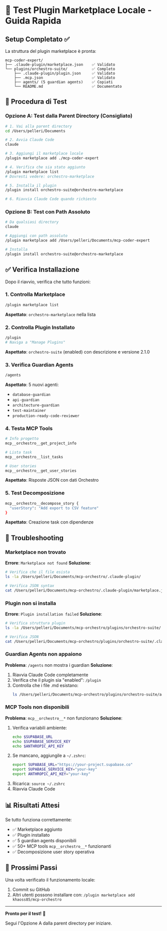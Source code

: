 # 🧪 Test Plugin Marketplace Locale - Guida Rapida

## Setup Completato ✅

La struttura del plugin marketplace è pronta:
```
mcp-coder-expert/
├── .claude-plugin/marketplace.json    ✅ Validato
└── plugins/orchestro-suite/           ✅ Completo
    ├── .claude-plugin/plugin.json     ✅ Validato
    ├── .mcp.json                      ✅ Validato
    ├── agents/ (5 guardian agents)    ✅ Copiati
    └── README.md                      ✅ Documentato
```

## 🚀 Procedura di Test

### Opzione A: Test dalla Parent Directory (Consigliato)

```bash
# 1. Vai alla parent directory
cd /Users/pelleri/Documents

# 2. Avvia Claude Code
claude

# 3. Aggiungi il marketplace locale
/plugin marketplace add ./mcp-coder-expert

# 4. Verifica che sia stato aggiunto
/plugin marketplace list
# Dovresti vedere: orchestro-marketplace

# 5. Installa il plugin
/plugin install orchestro-suite@orchestro-marketplace

# 6. Riavvia Claude Code quando richiesto
```

### Opzione B: Test con Path Assoluto

```bash
# Da qualsiasi directory
claude

# Aggiungi con path assoluto
/plugin marketplace add /Users/pelleri/Documents/mcp-coder-expert

# Installa
/plugin install orchestro-suite@orchestro-marketplace
```

## ✅ Verifica Installazione

Dopo il riavvio, verifica che tutto funzioni:

### 1. Controlla Marketplace
```bash
/plugin marketplace list
```
**Aspettato**: `orchestro-marketplace` nella lista

### 2. Controlla Plugin Installato
```bash
/plugin
# Naviga a "Manage Plugins"
```
**Aspettato**: `orchestro-suite` (enabled) con descrizione e versione 2.1.0

### 3. Verifica Guardian Agents
```bash
/agents
```
**Aspettato**: 5 nuovi agenti:
- `database-guardian`
- `api-guardian`
- `architecture-guardian`
- `test-maintainer`
- `production-ready-code-reviewer`

### 4. Testa MCP Tools
```bash
# Info progetto
mcp__orchestro__get_project_info

# Lista task
mcp__orchestro__list_tasks

# User stories
mcp__orchestro__get_user_stories
```
**Aspettato**: Risposte JSON con dati Orchestro

### 5. Test Decomposizione
```bash
mcp__orchestro__decompose_story {
  "userStory": "Add export to CSV feature"
}
```
**Aspettato**: Creazione task con dipendenze

## 🐛 Troubleshooting

### Marketplace non trovato
**Errore**: `Marketplace not found`
**Soluzione**:
```bash
# Verifica che il file esista
ls -la /Users/pelleri/Documents/mcp-orchestro/.claude-plugin/

# Verifica JSON syntax
cat /Users/pelleri/Documents/mcp-orchestro/.claude-plugin/marketplace.json
```

### Plugin non si installa
**Errore**: `Plugin installation failed`
**Soluzione**:
```bash
# Verifica struttura plugin
ls -la /Users/pelleri/Documents/mcp-orchestro/plugins/orchestro-suite/

# Verifica JSON
cat /Users/pelleri/Documents/mcp-orchestro/plugins/orchestro-suite/.claude-plugin/plugin.json
```

### Guardian Agents non appaiono
**Problema**: `/agents` non mostra i guardian
**Soluzione**:
1. Riavvia Claude Code completamente
2. Verifica che il plugin sia "enabled": `/plugin`
3. Controlla che i file .md esistano:
   ```bash
   ls /Users/pelleri/Documents/mcp-orchestro/plugins/orchestro-suite/agents/
   ```

### MCP Tools non disponibili
**Problema**: `mcp__orchestro__*` non funzionano
**Soluzione**:
1. Verifica variabili ambiente:
   ```bash
   echo $SUPABASE_URL
   echo $SUPABASE_SERVICE_KEY
   echo $ANTHROPIC_API_KEY
   ```
2. Se mancano, aggiungile a `~/.zshrc`:
   ```bash
   export SUPABASE_URL="https://your-project.supabase.co"
   export SUPABASE_SERVICE_KEY="your-key"
   export ANTHROPIC_API_KEY="your-key"
   ```
3. Ricarica: `source ~/.zshrc`
4. Riavvia Claude Code

## 📊 Risultati Attesi

Se tutto funziona correttamente:
- ✅ Marketplace aggiunto
- ✅ Plugin installato
- ✅ 5 guardian agents disponibili
- ✅ 50+ MCP tools `mcp__orchestro__*` funzionanti
- ✅ Decomposizione user story operativa

## 🎉 Prossimi Passi

Una volta verificato il funzionamento locale:
1. Commit su GitHub
2. Altri utenti possono installare con: `/plugin marketplace add khaoss85/mcp-orchestro`

---

**Pronto per il test!** 🚀

Segui l'Opzione A dalla parent directory per iniziare.
